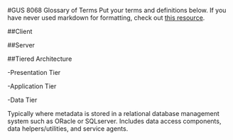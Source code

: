 #GUS 8068 Glossary of Terms
Put your terms and definitions below. If you have never used markdown for formatting, check out [this resource](https://github.com/adam-p/markdown-here/wiki/Markdown-Cheatsheet).

##Client

##Server

##Tiered Architecture

-Presentation Tier

-Application Tier

-Data Tier

Typically where metadata is stored in a relational database management system such as ORacle or SQLserver.
Includes data access components, data helpers/utilities, and service agents. 
